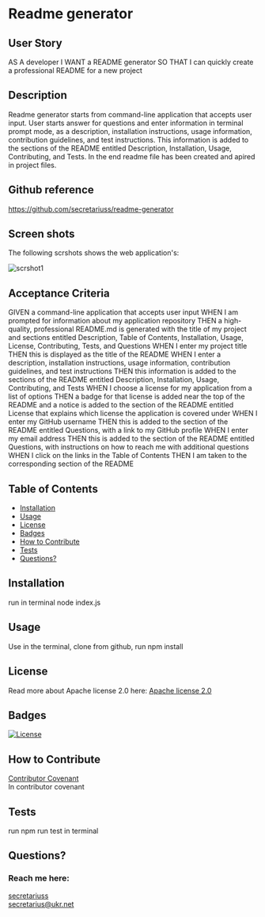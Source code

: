 # Readme generator

## User Story
AS A developer
I WANT a README generator
SO THAT I can quickly create a professional README for a new project

## Description
 Readme generator starts from command-line application that accepts user input. User starts answer for questions and enter information in terminal prompt mode, as a description, installation instructions, usage information, contribution guidelines, and test instructions. This information is added to the sections of the README entitled Description, Installation, Usage, Contributing, and Tests. In the end readme file has been created and apired in project files.  

## Github reference
https://github.com/secretariuss/readme-generator

## Screen shots

The following scrshots shows the web application's:

![scrshot1](./assets/images/read.png)

## Acceptance Criteria
GIVEN a command-line application that accepts user input
WHEN I am prompted for information about my application repository
THEN a high-quality, professional README.md is generated with the title of my project and sections entitled Description, Table of Contents, Installation, Usage, License, Contributing, Tests, and Questions
WHEN I enter my project title
THEN this is displayed as the title of the README
WHEN I enter a description, installation instructions, usage information, contribution guidelines, and test instructions
THEN this information is added to the sections of the README entitled Description, Installation, Usage, Contributing, and Tests
WHEN I choose a license for my application from a list of options
THEN a badge for that license is added near the top of the README and a notice is added to the section of the README entitled License that explains which license the application is covered under
WHEN I enter my GitHub username
THEN this is added to the section of the README entitled Questions, with a link to my GitHub profile
WHEN I enter my email address
THEN this is added to the section of the README entitled Questions, with instructions on how to reach me with additional questions
WHEN I click on the links in the Table of Contents
THEN I am taken to the corresponding section of the README



  ## Table of Contents
  * [Installation](#installation)
  * [Usage](#usage)
  * [License](#license)
  * [Badges](#badges)
  * [How to Contribute](#how-to-contribute)
  * [Tests](#tests)
  * [Questions?](#questions)
  
  ## Installation
  run in terminal node index.js
  ## Usage
  Use in the terminal, clone from github, run npm install
  ## License
  Read more about Apache license 2.0 here:
  [Apache license 2.0](https://opensource.org/licenses/Apache-2.0)
  ## Badges
  [![License](https://img.shields.io/badge/License-Apache%202.0-blue.svg)](https://opensource.org/licenses/Apache-2.0)
  ## How to Contribute
  [Contributor Covenant](https://www.contributor-covenant.org/)  
  In contributor covenant
  ## Tests
  run npm run test in terminal
  ## Questions?
  ### Reach me here: 
  [secretariuss](https://github.com/secretariuss)  
  secretarius@ukr.net